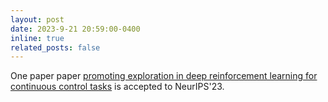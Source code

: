 ```yaml
---
layout: post
date: 2023-9-21 20:59:00-0400
inline: true
related_posts: false
---
```


One paper paper [promoting exploration in deep reinforcement learning for continuous control tasks](https://openreview.net/pdf?id=A6JDQDv7Nt) is accepted to NeurIPS'23.
